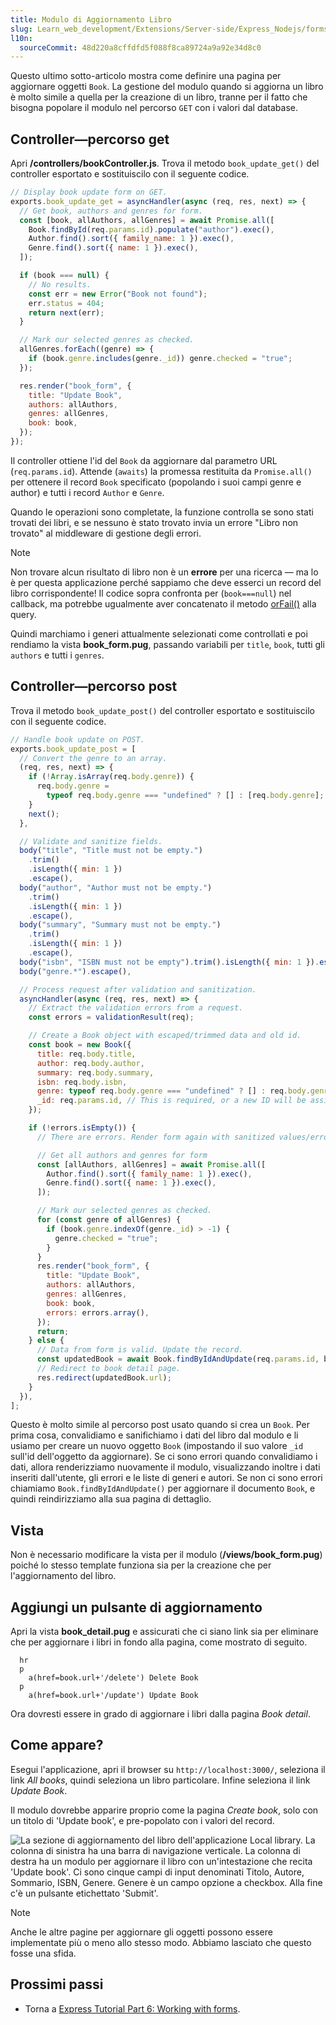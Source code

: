 ```yaml
---
title: Modulo di Aggiornamento Libro
slug: Learn_web_development/Extensions/Server-side/Express_Nodejs/forms/Update_Book_form
l10n:
  sourceCommit: 48d220a8cffdfd5f088f8ca89724a9a92e34d8c0
---
```


Questo ultimo sotto-articolo mostra come definire una pagina per aggiornare oggetti `Book`. La gestione del modulo quando si aggiorna un libro è molto simile a quella per la creazione di un libro, tranne per il fatto che bisogna popolare il modulo nel percorso `GET` con i valori dal database.

## Controller—percorso get

Apri **/controllers/bookController.js**. Trova il metodo `book_update_get()` del controller esportato e sostituiscilo con il seguente codice.

```js
// Display book update form on GET.
exports.book_update_get = asyncHandler(async (req, res, next) => {
  // Get book, authors and genres for form.
  const [book, allAuthors, allGenres] = await Promise.all([
    Book.findById(req.params.id).populate("author").exec(),
    Author.find().sort({ family_name: 1 }).exec(),
    Genre.find().sort({ name: 1 }).exec(),
  ]);

  if (book === null) {
    // No results.
    const err = new Error("Book not found");
    err.status = 404;
    return next(err);
  }

  // Mark our selected genres as checked.
  allGenres.forEach((genre) => {
    if (book.genre.includes(genre._id)) genre.checked = "true";
  });

  res.render("book_form", {
    title: "Update Book",
    authors: allAuthors,
    genres: allGenres,
    book: book,
  });
});
```

Il controller ottiene l'id del `Book` da aggiornare dal parametro URL (`req.params.id`).
Attende (`awaits`) la promessa restituita da `Promise.all()` per ottenere il record `Book` specificato (popolando i suoi campi genre e author) e tutti i record `Author` e `Genre`.

Quando le operazioni sono completate, la funzione controlla se sono stati trovati dei libri, e se nessuno è stato trovato invia un errore "Libro non trovato" al middleware di gestione degli errori.

> [!NOTE]
> Non trovare alcun risultato di libro non è un **errore** per una ricerca — ma lo è per questa applicazione perché sappiamo che deve esserci un record del libro corrispondente! Il codice sopra confronta per (`book===null`) nel callback, ma potrebbe ugualmente aver concatenato il metodo [orFail()](<https://mongoosejs.com/docs/api/query.html#Query.prototype.orFail()>) alla query.

Quindi marchiamo i generi attualmente selezionati come controllati e poi rendiamo la vista **book_form.pug**, passando variabili per `title`, `book`, tutti gli `authors` e tutti i `genres`.

## Controller—percorso post

Trova il metodo `book_update_post()` del controller esportato e sostituiscilo con il seguente codice.

```js
// Handle book update on POST.
exports.book_update_post = [
  // Convert the genre to an array.
  (req, res, next) => {
    if (!Array.isArray(req.body.genre)) {
      req.body.genre =
        typeof req.body.genre === "undefined" ? [] : [req.body.genre];
    }
    next();
  },

  // Validate and sanitize fields.
  body("title", "Title must not be empty.")
    .trim()
    .isLength({ min: 1 })
    .escape(),
  body("author", "Author must not be empty.")
    .trim()
    .isLength({ min: 1 })
    .escape(),
  body("summary", "Summary must not be empty.")
    .trim()
    .isLength({ min: 1 })
    .escape(),
  body("isbn", "ISBN must not be empty").trim().isLength({ min: 1 }).escape(),
  body("genre.*").escape(),

  // Process request after validation and sanitization.
  asyncHandler(async (req, res, next) => {
    // Extract the validation errors from a request.
    const errors = validationResult(req);

    // Create a Book object with escaped/trimmed data and old id.
    const book = new Book({
      title: req.body.title,
      author: req.body.author,
      summary: req.body.summary,
      isbn: req.body.isbn,
      genre: typeof req.body.genre === "undefined" ? [] : req.body.genre,
      _id: req.params.id, // This is required, or a new ID will be assigned!
    });

    if (!errors.isEmpty()) {
      // There are errors. Render form again with sanitized values/error messages.

      // Get all authors and genres for form
      const [allAuthors, allGenres] = await Promise.all([
        Author.find().sort({ family_name: 1 }).exec(),
        Genre.find().sort({ name: 1 }).exec(),
      ]);

      // Mark our selected genres as checked.
      for (const genre of allGenres) {
        if (book.genre.indexOf(genre._id) > -1) {
          genre.checked = "true";
        }
      }
      res.render("book_form", {
        title: "Update Book",
        authors: allAuthors,
        genres: allGenres,
        book: book,
        errors: errors.array(),
      });
      return;
    } else {
      // Data from form is valid. Update the record.
      const updatedBook = await Book.findByIdAndUpdate(req.params.id, book, {});
      // Redirect to book detail page.
      res.redirect(updatedBook.url);
    }
  }),
];
```

Questo è molto simile al percorso post usato quando si crea un `Book`.
Per prima cosa, convalidiamo e sanifichiamo i dati del libro dal modulo e li usiamo per creare un nuovo oggetto `Book` (impostando il suo valore `_id` sull'id dell'oggetto da aggiornare). Se ci sono errori quando convalidiamo i dati, allora renderizziamo nuovamente il modulo, visualizzando inoltre i dati inseriti dall'utente, gli errori e le liste di generi e autori. Se non ci sono errori chiamiamo `Book.findByIdAndUpdate()` per aggiornare il documento `Book`, e quindi reindirizziamo alla sua pagina di dettaglio.

## Vista

Non è necessario modificare la vista per il modulo (**/views/book_form.pug**) poiché lo stesso template funziona sia per la creazione che per l'aggiornamento del libro.

## Aggiungi un pulsante di aggiornamento

Apri la vista **book_detail.pug** e assicurati che ci siano link sia per eliminare che per aggiornare i libri in fondo alla pagina, come mostrato di seguito.

```pug
  hr
  p
    a(href=book.url+'/delete') Delete Book
  p
    a(href=book.url+'/update') Update Book
```

Ora dovresti essere in grado di aggiornare i libri dalla pagina _Book detail_.

## Come appare?

Esegui l'applicazione, apri il browser su `http://localhost:3000/`, seleziona il link _All books_, quindi seleziona un libro particolare. Infine seleziona il link _Update Book_.

Il modulo dovrebbe apparire proprio come la pagina _Create book_, solo con un titolo di 'Update book', e pre-popolato con i valori del record.

![La sezione di aggiornamento del libro dell'applicazione Local library. La colonna di sinistra ha una barra di navigazione verticale. La colonna di destra ha un modulo per aggiornare il libro con un'intestazione che recita 'Update book'. Ci sono cinque campi di input denominati Titolo, Autore, Sommario, ISBN, Genere. Genere è un campo opzione a checkbox. Alla fine c'è un pulsante etichettato 'Submit'.](locallibary_express_book_update_noerrors.png)

> [!NOTE]
> Anche le altre pagine per aggiornare gli oggetti possono essere implementate più o meno allo stesso modo. Abbiamo lasciato che questo fosse una sfida.

## Prossimi passi

- Torna a [Express Tutorial Part 6: Working with forms](/it/docs/Learn_web_development/Extensions/Server-side/Express_Nodejs/forms).
